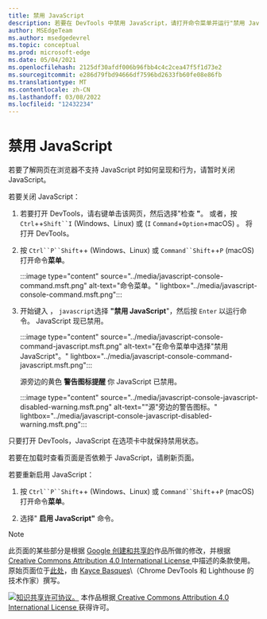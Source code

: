 ```yaml
---
title: 禁用 JavaScript
description: 若要在 DevTools 中禁用 JavaScript，请打开命令菜单并运行"禁用 JavaScript"命令。
author: MSEdgeTeam
ms.author: msedgedevrel
ms.topic: conceptual
ms.prod: microsoft-edge
ms.date: 05/04/2021
ms.openlocfilehash: 2125df30afdf006b96fbb4c4c2cea47f5f1d73e2
ms.sourcegitcommit: e286d79fbd94666df7596bd2633fb60fe08e86fb
ms.translationtype: MT
ms.contentlocale: zh-CN
ms.lasthandoff: 03/08/2022
ms.locfileid: "12432234"
---
```

<!-- Copyright Kayce Basques

   Licensed under the Apache License, Version 2.0 (the "License");
   you may not use this file except in compliance with the License.
   You may obtain a copy of the License at

       https://www.apache.org/licenses/LICENSE-2.0

   Unless required by applicable law or agreed to in writing, software
   distributed under the License is distributed on an "AS IS" BASIS,
   WITHOUT WARRANTIES OR CONDITIONS OF ANY KIND, either express or implied.
   See the License for the specific language governing permissions and
   limitations under the License.  -->
# <a name="disable-javascript"></a>禁用 JavaScript

若要了解网页在浏览器不支持 JavaScript 时如何呈现和行为，请暂时关闭 JavaScript。

若要关闭 JavaScript：

1. 若要打开 DevTools，请右键单击该网页，然后选择"检查 **"**。  或者，按 `Ctrl`++`Shift``I` (Windows、Linux) 或 (`I` `Command`+`Option`+macOS) 。  将打开 DevTools。

1. 按 `Ctrl``P``Shift`++ (Windows、Linux) 或 `Command``Shift`++`P` (macOS) 打开命令**菜单**。

   :::image type="content" source="../media/javascript-console-command.msft.png" alt-text="命令菜单。" lightbox="../media/javascript-console-command.msft.png":::

1. 开始键入 ， `javascript`选择 **"禁用 JavaScript**"，然后按 `Enter` 以运行命令。  JavaScript 现已禁用。

   :::image type="content" source="../media/javascript-console-command-javascript.msft.png" alt-text="在命令菜单中选择&quot;禁用 JavaScript&quot;。" lightbox="../media/javascript-console-command-javascript.msft.png":::

    源旁边的黄色 **警告图标提醒** 你 JavaScript 已禁用。

   :::image type="content" source="../media/javascript-console-javascript-disabled-warning.msft.png" alt-text="&quot;源&quot;旁边的警告图标。" lightbox="../media/javascript-console-javascript-disabled-warning.msft.png":::

只要打开 DevTools，JavaScript 在选项卡中就保持禁用状态。

若要在加载时查看页面是否依赖于 JavaScript，请刷新页面。

若要重新启用 JavaScript：

1. 按 `Ctrl``P``Shift`++ (Windows、Linux) 或 `Command``Shift`++`P` (macOS) 打开命令**菜单**。

1. 选择" **启用 JavaScript"** 命令。


<!-- ====================================================================== -->
> [!NOTE]
> 此页面的某些部分是根据 [Google 创建和共享的](https://developers.google.com/terms/site-policies)作品所做的修改，并根据[ Creative Commons Attribution 4.0 International License ](https://creativecommons.org/licenses/by/4.0)中描述的条款使用。
> 原始页面位于[此处](https://developers.google.com/web/tools/chrome-devtools/javascript/disable)，由 [Kayce Basques](https://developers.google.com/web/resources/contributors#kayce-basques)\（Chrome DevTools 和 Lighthouse 的技术作家）撰写。

[![知识共享许可协议。](https://i.creativecommons.org/l/by/4.0/88x31.png)](https://creativecommons.org/licenses/by/4.0)
本作品根据[ Creative Commons Attribution 4.0 International License ](https://creativecommons.org/licenses/by/4.0)获得许可。

